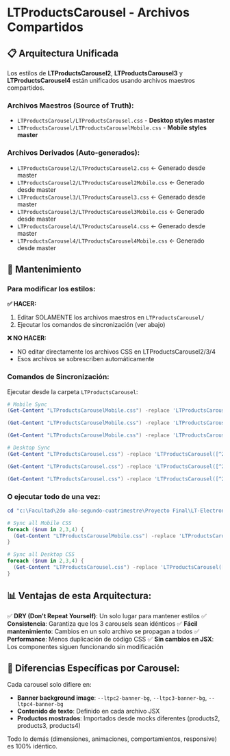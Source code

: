 # LTProductsCarousel - Archivos Compartidos

## 📋 Arquitectura Unificada

Los estilos de **LTProductsCarousel2**, **LTProductsCarousel3** y **LTProductsCarousel4** están unificados usando archivos maestros compartidos.

### Archivos Maestros (Source of Truth):

- `LTProductsCarousel/LTProductsCarousel.css` - **Desktop styles master**
- `LTProductsCarousel/LTProductsCarouselMobile.css` - **Mobile styles master**

### Archivos Derivados (Auto-generados):

- `LTProductsCarousel2/LTProductsCarousel2.css` ← Generado desde master
- `LTProductsCarousel2/LTProductsCarousel2Mobile.css` ← Generado desde master
- `LTProductsCarousel3/LTProductsCarousel3.css` ← Generado desde master
- `LTProductsCarousel3/LTProductsCarousel3Mobile.css` ← Generado desde master
- `LTProductsCarousel4/LTProductsCarousel4.css` ← Generado desde master
- `LTProductsCarousel4/LTProductsCarousel4Mobile.css` ← Generado desde master

## 🔧 Mantenimiento

### Para modificar los estilos:

**✅ HACER:**

1. Editar SOLAMENTE los archivos maestros en `LTProductsCarousel/`
2. Ejecutar los comandos de sincronización (ver abajo)

**❌ NO HACER:**

- NO editar directamente los archivos CSS en LTProductsCarousel2/3/4
- Esos archivos se sobrescriben automáticamente

### Comandos de Sincronización:

Ejecutar desde la carpeta `LTProductsCarousel`:

```powershell
# Mobile Sync
(Get-Content "LTProductsCarouselMobile.css") -replace 'LTProductsCarousel([^234])', 'LTProductsCarousel2$1' -replace 'ltpc-banner', 'ltpc2-banner' | Set-Content "../LTProductsCarousel2/LTProductsCarousel2Mobile.css"

(Get-Content "LTProductsCarouselMobile.css") -replace 'LTProductsCarousel([^234])', 'LTProductsCarousel3$1' -replace 'ltpc-banner', 'ltpc3-banner' | Set-Content "../LTProductsCarousel3/LTProductsCarousel3Mobile.css"

(Get-Content "LTProductsCarouselMobile.css") -replace 'LTProductsCarousel([^234])', 'LTProductsCarousel4$1' -replace 'ltpc-banner', 'ltpc4-banner' | Set-Content "../LTProductsCarousel4/LTProductsCarousel4Mobile.css"

# Desktop Sync
(Get-Content "LTProductsCarousel.css") -replace 'LTProductsCarousel([^234])', 'LTProductsCarousel2$1' -replace 'ltpc-', 'ltpc2-' | Set-Content "../LTProductsCarousel2/LTProductsCarousel2.css"

(Get-Content "LTProductsCarousel.css") -replace 'LTProductsCarousel([^234])', 'LTProductsCarousel3$1' -replace 'ltpc-', 'ltpc3-' | Set-Content "../LTProductsCarousel3/LTProductsCarousel3.css"

(Get-Content "LTProductsCarousel.css") -replace 'LTProductsCarousel([^234])', 'LTProductsCarousel4$1' -replace 'ltpc-', 'ltpc4-' | Set-Content "../LTProductsCarousel4/LTProductsCarousel4.css"
```

### O ejecutar todo de una vez:

```powershell
cd "c:\Facultad\2do año-segundo-cuatrimestre\Proyecto Final\LT-Electronica-v3.0\LT-Electronica-v2\src\components\Home\LTProductsCarousel"

# Sync all Mobile CSS
foreach ($num in 2,3,4) {
  (Get-Content "LTProductsCarouselMobile.css") -replace 'LTProductsCarousel([^234])', "LTProductsCarousel$num`$1" -replace 'ltpc-banner', "ltpc$num-banner" | Set-Content "../LTProductsCarousel$num/LTProductsCarousel${num}Mobile.css"
}

# Sync all Desktop CSS
foreach ($num in 2,3,4) {
  (Get-Content "LTProductsCarousel.css") -replace 'LTProductsCarousel([^234])', "LTProductsCarousel$num`$1" -replace 'ltpc-', "ltpc$num-" | Set-Content "../LTProductsCarousel$num/LTProductsCarousel$num.css"
}
```

## 📊 Ventajas de esta Arquitectura:

✅ **DRY (Don't Repeat Yourself)**: Un solo lugar para mantener estilos
✅ **Consistencia**: Garantiza que los 3 carousels sean idénticos
✅ **Fácil mantenimiento**: Cambios en un solo archivo se propagan a todos
✅ **Performance**: Menos duplicación de código CSS
✅ **Sin cambios en JSX**: Los componentes siguen funcionando sin modificación

## 🎯 Diferencias Específicas por Carousel:

Cada carousel solo difiere en:

- **Banner background image**: `--ltpc2-banner-bg`, `--ltpc3-banner-bg`, `--ltpc4-banner-bg`
- **Contenido de texto**: Definido en cada archivo JSX
- **Productos mostrados**: Importados desde mocks diferentes (products2, products3, products4)

Todo lo demás (dimensiones, animaciones, comportamientos, responsive) es 100% idéntico.
